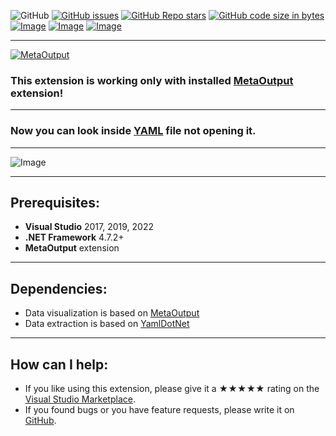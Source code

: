 ![GitHub](https://img.shields.io/github/license/viacheslav-lozinskyi/Preview-YAML)
[![GitHub issues](https://img.shields.io/github/issues/viacheslav-lozinskyi/Preview-YAML)](https://github.com/viacheslav-lozinskyi/Preview-YAML/issues)
[![GitHub Repo stars](https://img.shields.io/github/stars/viacheslav-lozinskyi/Preview-YAML)](https://github.com/viacheslav-lozinskyi/Preview-YAML/stargazers)
[![GitHub code size in bytes](https://img.shields.io/github/languages/code-size/viacheslav-lozinskyi/Preview-YAML)](https://github.com/viacheslav-lozinskyi/Preview-YAML)
[![Image](https://img.shields.io/badge/VS-2022-blueviolet)](https://marketplace.visualstudio.com/items?itemName=ViacheslavLozinskyi.MetaOutput-2022)
[![Image](https://img.shields.io/badge/VS-2019-blueviolet)](https://marketplace.visualstudio.com/items?itemName=ViacheslavLozinskyi.MetaOutput-2019)
[![Image](https://img.shields.io/badge/VS-2017-blueviolet)](https://marketplace.visualstudio.com/items?itemName=ViacheslavLozinskyi.MetaOutput-2019)

---

[![MetaOutput](https://www.metaoutput.net/_functions/watch?utm_source=github.com&utm_medium=referral&utm_campaign=view-on-github&utm_content=Preview-YAML&source=GITHUB&size=128x128&project=Preview-YAML&url=https://github.com/viacheslav-lozinskyi/Preview-YAML)](https://www.metaoutput.net/)

### This extension is working only with installed [MetaOutput](https://www.metaoutput.net/) extension!

---

### Now you can look inside [YAML](https://en.wikipedia.org/wiki/YAML) file not opening it.

---

![Image](https://viacheslav-lozinskyi.github.io/Preview-YAML/resource/video/Presentation1.gif)

---

## Prerequisites:
- **Visual Studio** 2017, 2019, 2022
- **.NET Framework** 4.7.2+
- **MetaOutput** extension

---

## Dependencies:
- Data visualization is based on [MetaOutput](https://www.metaoutput.net/)
- Data extraction is based on [YamlDotNet](https://github.com/aaubry/YamlDotNet)

---

## How can I help:
- If you like using this extension, please give it a ★★★★★ rating on the [Visual Studio Marketplace](https://marketplace.visualstudio.com/items?itemName=ViacheslavLozinskyi.Preview-YAML&ssr=false#review-details).
- If you found bugs or you have feature requests, please write it on [GitHub](https://github.com/viacheslav-lozinskyi/Preview-YAML).
